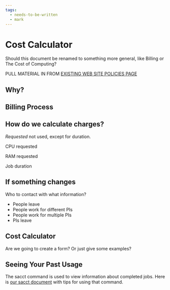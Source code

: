 ```yaml
---
tags:
  - needs-to-be-written
  - mark
---
```


# Cost Calculator

Should this document be renamed to something more general, like Billing or The Cost of Computing?

PULL MATERIAL IN FROM [EXISTING WEB SITE POLICIES PAGE](https://jhpce.jhu.edu/policies/)

## Why?

## Billing Process

## How do we calculate charges?

_Requested_ not used, except for duration.

CPU requested

RAM requested

Job duration

## If something changes

Who to contact with what information?

* People leave
* People work for different PIs
* People work for multiple PIs
* PIs leave

## Cost Calculator

Are we going to create a form? Or just give some examples?

## Seeing Your Past Usage

The sacct command is used to view information about completed jobs. Here is [our sacct document](..slurm/tips-sacct.md) with tips for using that command.
